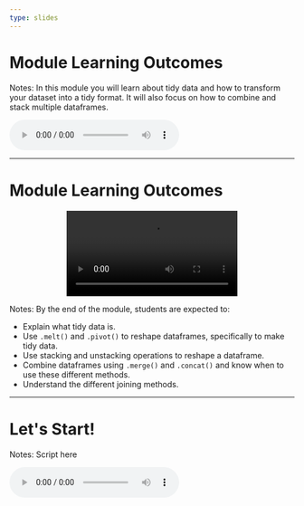 ```yaml
---
type: slides
---
```


# Module Learning Outcomes

Notes: In this module you will learn about tidy data and how to transform your dataset into a tidy format. It will also focus on how to combine and stack multiple dataframes.

<html>
<audio controls >
  <source src="placeholder_audio.mp3" />
</audio></html>

---

# Module Learning Outcomes

<html>
<video style="display:block; margin: 0 auto;" width="60%" height="auto" controls >
  <source src="sample_video.mp4" type="video/mp4">
Your browser does not support the video tag.
</video></html>

Notes:
By the end of the module, students are expected to:
- Explain what tidy data is.
- Use `.melt()` and `.pivot()` to reshape dataframes, specifically to make tidy data.
- Use stacking and unstacking operations to reshape a dataframe.
- Combine dataframes using `.merge()` and `.concat()` and know when to use these different methods.
- Understand the different joining methods.

---

# Let's Start!

Notes: Script here
<html>
<audio controls >
  <source src="placeholder_audio.mp3" />
</audio></html>
